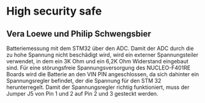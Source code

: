 # High security safe
## Vera Loewe und Philip Schwengsbier
Batteriemessung mit dem STM32 über den ADC. 
Damit der ADC durch die zu hohe Spannung nicht beschädigt wird, wird ein externer
Spannungsteiler verwendet, in dem ein 3K Ohm und ein 6,2K Ohm Widerstand eingebaut sind.
Für eine störungsfreie Spannungsversorgung des NUCLEO-F401RE Boards wird die Batterie an den VIN PIN
angeschlossen, da sich dahinter ein Spannungsregler befindet, der die Spannung für den STM 32 
herunterregelt. Damit der Spannungsregler richtig funktioniert, muss der Jumper J5 von Pin 1 und 2
auf Pin 2 und 3 gesteckt werden.

